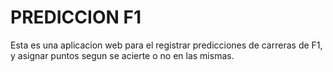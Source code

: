 # PREDICCION F1

Esta es una aplicacion web para el registrar predicciones de carreras de F1, y asignar puntos segun se acierte o no en las mismas.